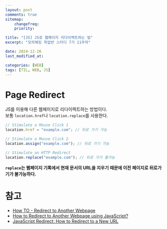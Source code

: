 ```yaml
---
layout: post
comments: true
sitemap:
    changefreq:
    priority:

title: "[JS] JS로 웹페이지 리다이렉트하는 법"
excerpt: "모의해킹 취업반 스터디 7기 11주차"

date: 2024-12-26
last_modified_at: 

categories: [WEB]
tags: [TIL, WEB, JS]
---
```


# Page Redirect
JS를 이용해 다른 웹페이지로 리다이렉트하는 방법이다.  
보통 `location.href`나 `location.replace`를 사용한다.  

```js
// Stimulate a Mouse Click 1
location.href = "example.com"; // 뒤로 가기 가능

// Stimulate a Mouse Click 2
location.assign("example.com"); // 뒤로 가기 가능

// Stimulate an HTTP Redirect
location.replace("example.com"); // 뒤로 가기 불가능
```

**`replace`는 웹페이지 기록에서 현재 문서의 URL을 지우기 때문에 이전 페이지로 뒤로가기가 불가능하다.**

# 참고
* [How TO - Redirect to Another Webpage](https://www.w3schools.com/howto/howto_js_redirect_webpage.asp)
* [How to Redirect to Another Webpage using JavaScript?](https://www.geeksforgeeks.org/how-to-redirect-to-another-webpage-using-javascript/)
* [JavaScript Redirect: How to Redirect to a New URL](https://www.semrush.com/blog/javascript-redirect/)